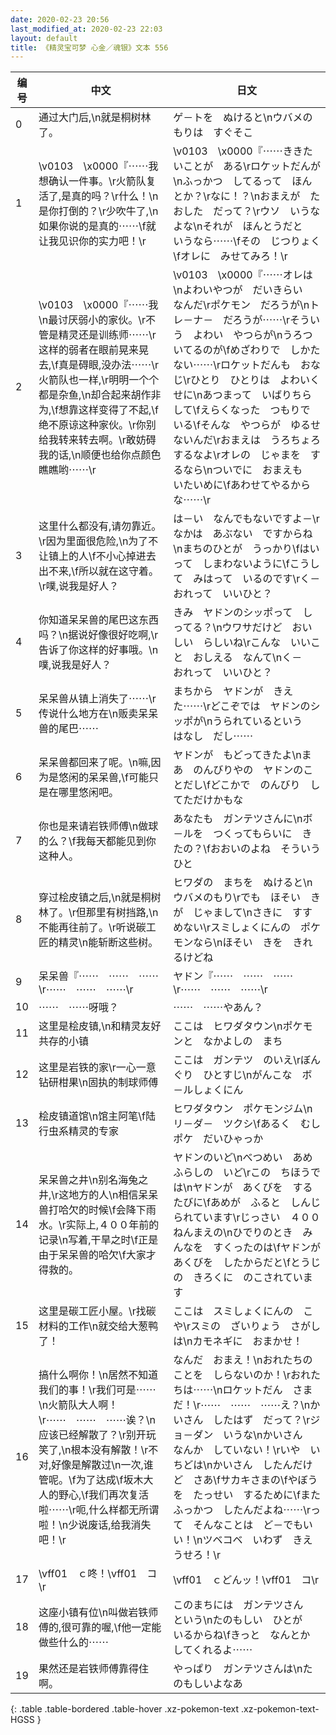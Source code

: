 ```yaml
---
date: 2020-02-23 20:56
last_modified_at: 2020-02-23 22:03
layout: default
title: 《精灵宝可梦 心金／魂银》文本 556
---
```

| 编号 | 中文 | 日文 |
| ---- | ---- | ---- |
| 0 | 通过大门后,\n就是桐树林了。 | ゲ－トを　ぬけると\nウバメのもりは　すぐそこ |
| 1 | \v0103　\x0000『⋯⋯我想确认一件事。\r火箭队复活了,是真的吗？\r什么！\n是你打倒的？\r少吹牛了,\n如果你说的是真的⋯⋯\f就让我见识你的实力吧！\r | \v0103　\x0000『⋯⋯ききたいことが　ある\rロケットだんが\nふっかつ　してるって　ほんとか？\rなに！？\nおまえが　たおした　だって？\rウソ　いうなよな\nそれが　ほんとうだと　いうなら⋯⋯\fその　じつりょく\fオレに　みせてみろ！\r |
| 2 | \v0103　\x0000『⋯⋯我\n最讨厌弱小的家伙。\r不管是精灵还是训练师⋯⋯\r这样的弱者在眼前晃来晃去,\f真是碍眼,没办法⋯⋯\r火箭队也一样,\r明明一个个都是杂鱼,\n却合起来胡作非为,\f想靠这样变得了不起,\f绝不原谅这种家伙。\r你别给我转来转去啊。\r敢妨碍我的话,\n顺便也给你点颜色瞧瞧哟⋯⋯\r | \v0103　\x0000『⋯⋯オレは\nよわいやつが　だいきらい　なんだ\rポケモン　だろうが\nトレ－ナ－　だろうが⋯⋯\rそういう　よわい　やつらが\nうろついてるのが\fめざわりで　しかたない⋯⋯\rロケットだんも　おなじ\rひとり　ひとりは　よわいくせに\nあつまって　いばりちらして\fえらくなった　つもりで　いる\fそんな　やつらが　ゆるせないんだ\rおまえは　うろちょろ　するなよ\rオレの　じゃまを　するなら\nついでに　おまえも　いたいめに\fあわせてやるからな⋯⋯\r |
| 3 | 这里什么都没有,请勿靠近。\r因为里面很危险,\n为了不让镇上的人\f不小心掉进去出不来,\f所以就在这守着。\r噗,说我是好人？ | は－い　なんでもないですよ－\rなかは　あぶない　ですからね\nまちのひとが　うっかり\fはいって　しまわないように\fこうして　みはって　いるのです\rく－　おれって　いいひと？ |
| 4 | 你知道呆呆兽的尾巴这东西吗？\n据说好像很好吃啊,\r告诉了你这样的好事哦。\n噗,说我是好人？ | きみ　ヤドンのシッポって　しってる？\nウワサだけど　おいしい　らしいね\rこんな　いいこと　おしえる　なんて\nく－　おれって　いいひと？ |
| 5 | 呆呆兽从镇上消失了⋯⋯\r传说什么地方在\n贩卖呆呆兽的尾巴⋯⋯ | まちから　ヤドンが　きえた⋯⋯\rどこぞでは　ヤドンのシッポが\nうられているという　はなし　だし⋯⋯ |
| 6 | 呆呆兽都回来了呢。\n嘛,因为是悠闲的呆呆兽,\f可能只是在哪里悠闲吧。 | ヤドンが　もどってきたよ\nまあ　のんびりやの　ヤドンのことだし\fどこかで　のんびり　してただけかもな |
| 7 | 你也是来请岩铁师傅\n做球的么？\f我每天都能见到你这种人。 | あなたも　ガンテツさんに\nボ－ルを　つくってもらいに　きたの？\fおおいのよね　そういう　ひと |
| 8 | 穿过桧皮镇之后,\n就是桐树林了。\r但那里有树挡路,\n不能再往前了。\r听说碳工匠的精灵\n能斩断这些树。 | ヒワダの　まちを　ぬけると\nウバメのもり\rでも　ほそい　きが　じゃまして\nさきに　すすめない\rスミしょくにんの　ポケモンなら\nほそい　きを　きれるけどね |
| 9 | 呆呆兽『⋯⋯　⋯⋯　⋯⋯\r⋯⋯　⋯⋯　⋯⋯\r | ヤドン『⋯⋯　⋯⋯　⋯⋯\r⋯⋯　⋯⋯　⋯⋯\r |
| 10 | ⋯⋯　⋯⋯呀哦？ | ⋯⋯　⋯⋯やあん？ |
| 11 | 这里是桧皮镇,\n和精灵友好共存的小镇 | ここは　ヒワダタウン\nポケモンと　なかよしの　まち |
| 12 | 这里是岩铁的家\r一心一意钻研柑果\n固执的制球师傅 | ここは　ガンテツ　のいえ\rぼんぐり　ひとすじ\nがんこな　ボ－ルしょくにん |
| 13 | 桧皮镇道馆\n馆主阿笔\f陆行虫系精灵的专家 | ヒワダタウン　ポケモンジム\nリ－ダ－　ツクシ\fあるく　むしポケ　だいひゃっか |
| 14 | 呆呆兽之井\n别名海兔之井,\r这地方的人\n相信呆呆兽打哈欠的时候\f会降下雨水。\r实际上,４００年前的记录\n写着,干旱之时\f正是由于呆呆兽的哈欠\f大家才得救的。 | ヤドンのいど\nべつめい　あめふらしの　いど\rこの　ちほうでは\nヤドンが　あくびを　するたびに\fあめが　ふると　しんじられています\rじっさい　４００ねんまえの\nひでりのとき　みんなを　すくったのは\fヤドンが　あくびを　したからだと\fとうじの　きろくに　のこされています |
| 15 | 这里是碳工匠小屋。\r找碳材料的工作\n就交给大葱鸭了！ | ここは　スミしょくにんの　こや\rスミの　ざいりょう　さがしは\nカモネギに　おまかせ！ |
| 16 | 搞什么啊你！\n居然不知道我们的事！\r我们可是⋯⋯\n火箭队大人啊！\r⋯⋯　⋯⋯　⋯⋯诶？\n应该已经解散了？\r别开玩笑了,\n根本没有解散！\r不对,好像是解散过\n一次,谁管呢。\f为了达成\f坂木大人的野心,\f我们再次复活啦⋯⋯\r呃,什么样都无所谓啦！\n少说废话,给我消失吧！\r | なんだ　おまえ！\nおれたちの　ことを　しらないのか！\rおれたちは⋯⋯\nロケットだん　さまだ！\r⋯⋯　⋯⋯　⋯⋯え？\nかいさん　したはず　だって？\rジョ－ダン　いうな\nかいさん　なんか　していない！\rいや　いちどは\nかいさん　したんだけど　さあ\fサカキさまの\fやぼうを　たっせい　するために\fまた　ふっかつ　したんだよね⋯⋯\rって　そんなことは　ど－でもいい！\nツベコベ　いわず　きえうせろ！\r |
| 17 | \vff01　ｃ咚！\vff01　コ\r | \vff01　ｃどんッ！\vff01　コ\r |
| 18 | 这座小镇有位\n叫做岩铁师傅的,很可靠的喔,\f他一定能做些什么的⋯⋯ | このまちには　ガンテツさん　という\nたのもしい　ひとが　いるからね\fきっと　なんとか　してくれるよ⋯⋯ |
| 19 | 果然还是岩铁师傅靠得住啊。 | やっぱり　ガンテツさんは\nたのもしいよなあ |
{: .table .table-bordered .table-hover .xz-pokemon-text .xz-pokemon-text-HGSS }